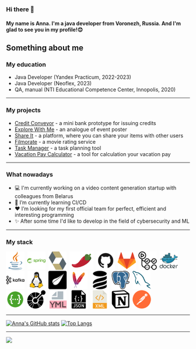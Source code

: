 ### Hi there 👋

#### My name is Anna. I'm a java developer from Voronezh, Russia. And I'm glad to see you in my profile!😊

## Something about me

### My education

- Java Developer (Yandex Practicum, 2022-2023)
- Java Developer (Neoflex, 2023)
- QA, manual (NTI Educational Competence Center, Innopolis, 2020)

---

### My projects

- [Credit Conveyor](https://github.com/Anna-Votinova/conveyor) - a mini bank prototype for issuing credits
- [Explore With Me](https://github.com/Anna-Votinova/java-explore-with-me) - an analogue of event poster
- [Share It](https://github.com/Anna-Votinova/shareit) - a platform, where you can share your items with other users
- [Filmorate](https://github.com/Anna-Votinova/java-filmorate) - a movie rating service
- [Task Manager](https://github.com/Anna-Votinova/java-sprint2-hw) - a task planning tool
- [Vacation Pay Calculator](https://github.com/Anna-Votinova/vacation-pay-calculator) - a tool for calculation your vacation pay

---

### What nowadays

- 💻 I'm currently working on a video content generation startup with colleagues from Belarus
- 🚀 I’m currently learning CI/CD
- ❤️ I’m looking for my first official team for perfect, efficient and interesting programming
- ✨ After some time I'd like to develop in the field of cybersecurity and ML

---

### My stack

<img title="Java" height="50" src="images/java-svgrepo-com.svg">&nbsp;
<img title="Spring" height="50" src="images/spring-svgrepo-com.svg">&nbsp;
<img title="Hibernate" height="50" src="images/hibernate-svgrepo-com.svg">&nbsp;
<img title="Lombok" height="50" src="images/pimientorojo_122736.svg">&nbsp;
<img title="GitHub" height="50" src="images/github-svgrepo-com.svg">&nbsp;
<img title="GitLab" height="50" src="images/gitlab-svgrepo-com.svg">&nbsp;
<img title="GitHub Actions" height="50" src="images/githubactions-svgrepo-com.svg">&nbsp;
<img title="Docker" height="50" src="images/docker-logo-svgrepo-com.svg">&nbsp;
<img title="Kafka" height="50" src="images/kafka-svgrepo-com.svg">&nbsp;
<img title="Linux" height="50" src="images/linux-svgrepo-com.svg">&nbsp;
<img title="Thymeleaf" height="50" src="images/thymeleaf_logo_icon_249398.svg">&nbsp;
<img title="Maven" height="50" src="images/maven-svgrepo-com.svg">&nbsp;
<img title="Liquibase" height="50" src="images/liquibase_logo_icon_247825.svg">&nbsp;
<img title="PostgreSQL" height="50" src="images/postgresql-svgrepo-com.svg">&nbsp;
<img title="MySQL" height="50" src="images/mysql-svgrepo-com.svg">&nbsp;  
<img title="Swagger" height="50" src="images/swagger-svgrepo-com.svg">&nbsp;
<img title="OpenApi" height="50" src="images/openapiinitiative-svgrepo-com.svg">&nbsp;
<img title="Yaml" height="50" src="images/file-yaml-svgrepo-com.svg">&nbsp;
<img title="JSON" height="50" src="images/json-file-svgrepo-com.svg">&nbsp;
<img title="XML" height="50" src="images/xml-svgrepo-com.svg">&nbsp;
<img title="Notion" height="50" src="images/notion-svgrepo-com.svg">&nbsp;
<img title="Postman" height="50" src="images/postman-icon-svgrepo-com.svg">&nbsp;

---

<!-- https://github.com/anuraghazra/github-readme-stats -->
[![Anna's GitHub stats](https://github-readme-stats.vercel.app/api?username=Anna-Votinova&theme=tokyonight)](https://github.com/Anna-Votinova/github-readme-stats) [![Top Langs](https://github-readme-stats.vercel.app/api/top-langs/?username=Anna-Votinova&theme=tokyonight)](https://github.com/Anna-Votinova/github-readme-stats)

---

<!-- https://github.com/antonkomarev/github-profile-views-counter -->
![](https://komarev.com/ghpvc/?username=Anna-Votinova&color=blue&style=plastic)